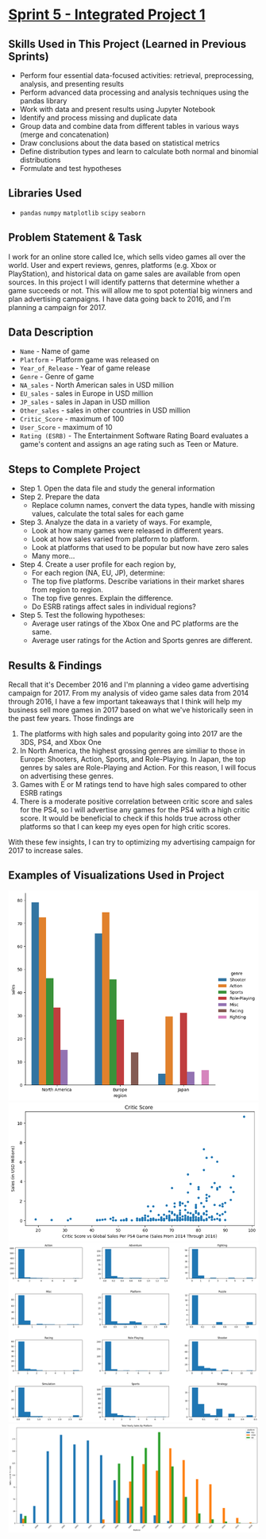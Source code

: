 # [Sprint 5 - Integrated Project 1](https://github.com/brandon-levan/TripleTen-Data-Science-Projects/blob/main/Sprint%2005%20-%20Integrated%20Project%201/Sprint_5_Project.ipynb)

## Skills Used in This Project (Learned in Previous Sprints)
- Perform four essential data-focused activities: retrieval, preprocessing, analysis, and presenting results
- Perform advanced data processing and analysis techniques using the pandas library
- Work with data and present results using Jupyter Notebook
- Identify and process missing and duplicate data
- Group data and combine data from different tables in various ways (merge and concatenation)
- Draw conclusions about the data based on statistical metrics
- Define distribution types and learn to calculate both normal and binomial distributions
- Formulate and test hypotheses

## Libraries Used
 - `pandas` `numpy` `matplotlib` `scipy` `seaborn`
 
## Problem Statement & Task
I work for an online store called Ice, which sells video games all over the world. User and expert reviews, genres, platforms (e.g. Xbox or PlayStation), and historical data on game sales are available from open sources. In this project I will identify patterns that determine whether a game succeeds or not. This will allow me to spot potential big winners and plan advertising campaigns. I have data going back to 2016, and I'm planning a campaign for 2017.

## Data Description

- `Name` - Name of game
- `Platform` - Platform game was released on
- `Year_of_Release` - Year of game release
- `Genre` - Genre of game
- `NA_sales` - North American sales in USD million
- `EU_sales` - sales in Europe in USD million
- `JP_sales` - sales in Japan in USD million
- `Other_sales` - sales in other countries in USD million
- `Critic_Score` - maximum of 100
- `User_Score` - maximum of 10
- `Rating (ESRB)` - The Entertainment Software Rating Board evaluates a game's content and assigns an age rating such as Teen or Mature.

## Steps to Complete Project
- Step 1. Open the data file and study the general information
- Step 2. Prepare the data
  - Replace column names, convert the data types, handle with missing values, calculate the total sales for each game
- Step 3. Analyze the data in a variety of ways. For example,
  - Look at how many games were released in different years.
  - Look at how sales varied from platform to platform.
  - Look at platforms that used to be popular but now have zero sales
  - Many more...
- Step 4. Create a user profile for each region by,
  - For each region (NA, EU, JP), determine:
  - The top five platforms. Describe variations in their market shares from region to region.
  - The top five genres. Explain the difference.
  - Do ESRB ratings affect sales in individual regions?
- Step 5. Test the following hypotheses:
  - Average user ratings of the Xbox One and PC platforms are the same.
  - Average user ratings for the Action and Sports genres are different.
  
## Results & Findings

Recall that it's December 2016 and I'm planning a video game advertising campaign for 2017. From my analysis of video game sales data from 2014 through 2016, I have a few important takeaways that I think will help my business sell more games in 2017 based on what we've historically seen in the past few years. Those findings are

1. The platforms with high sales and popularity going into 2017 are the 3DS, PS4, and Xbox One
2. In North America, the highest grossing genres are similiar to those in Europe: Shooters, Action, Sports, and Role-Playing. In Japan, the top genres by sales are Role-Playing and Action. For this reason, I will focus on advertising these genres.
3. Games with E or M ratings tend to have high sales compared to other ESRB ratings
4. There is a moderate positive correlation between critic score and sales for the PS4, so I will advertise any games for the PS4 with a high critic score. It would be beneficial to check if this holds true across other platforms so that I can keep my eyes open for high critic scores.
   
With these few insights, I can try to optimizing my advertising campaign for 2017 to increase sales.

## Examples of Visualizations Used in Project
![alt text](https://github.com/brandon-levan/TripleTen-Data-Science-Projects/blob/main/Sprint%2005%20-%20Integrated%20Project%201/Assets/bars.png)
![alt text](https://github.com/brandon-levan/TripleTen-Data-Science-Projects/blob/main/Sprint%2005%20-%20Integrated%20Project%201/Assets/critic_score_scatter.png)
![alt text](https://github.com/brandon-levan/TripleTen-Data-Science-Projects/blob/main/Sprint%2005%20-%20Integrated%20Project%201/Assets/histograms.png)
![alt text](https://github.com/brandon-levan/TripleTen-Data-Science-Projects/blob/main/Sprint%2005%20-%20Integrated%20Project%201/Assets/sales_by_platform.png)

